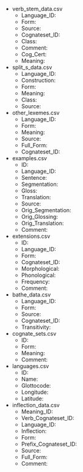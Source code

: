 * verb_stem_data.csv<a name="verb_stem_data">
  * Language_ID: <a name="verb_stem_data.Language_ID">
  * Form: <a name="verb_stem_data.Form">
  * Source: <a name="verb_stem_data.Source">
  * Cognateset_ID: <a name="verb_stem_data.Cognateset_ID">
  * Class: <a name="verb_stem_data.Class">
  * Comment: <a name="verb_stem_data.Comment">
  * Cog_Cert: <a name="verb_stem_data.Cog_Cert">
  * Meaning: <a name="verb_stem_data.Meaning">
* split_s_data.csv<a name="split_s_data">
  * Language_ID: <a name="split_s_data.Language_ID">
  * Construction: <a name="split_s_data.Construction">
  * Form: <a name="split_s_data.Form">
  * Meaning: <a name="split_s_data.Meaning">
  * Class: <a name="split_s_data.Class">
  * Source: <a name="split_s_data.Source">
* other_lexemes.csv<a name="other_lexemes">
  * Language_ID: <a name="other_lexemes.Language_ID">
  * Form: <a name="other_lexemes.Form">
  * Meaning: <a name="other_lexemes.Meaning">
  * Source: <a name="other_lexemes.Source">
  * Full_Form: <a name="other_lexemes.Full_Form">
  * Cognateset_ID: <a name="other_lexemes.Cognateset_ID">
* examples.csv<a name="examples">
  * ID: <a name="examples.ID">
  * Language_ID: <a name="examples.Language_ID">
  * Sentence: <a name="examples.Sentence">
  * Segmentation: <a name="examples.Segmentation">
  * Gloss: <a name="examples.Gloss">
  * Translation: <a name="examples.Translation">
  * Source: <a name="examples.Source">
  * Orig_Segmentation: <a name="examples.Orig_Segmentation">
  * Orig_Glossing: <a name="examples.Orig_Glossing">
  * Orig_Translation: <a name="examples.Orig_Translation">
  * Comment: <a name="examples.Comment">
* extensions.csv<a name="extensions">
  * ID: <a name="extensions.ID">
  * Language_ID: <a name="extensions.Language_ID">
  * Form: <a name="extensions.Form">
  * Cognateset_ID: <a name="extensions.Cognateset_ID">
  * Morphological: <a name="extensions.Morphological">
  * Phonological: <a name="extensions.Phonological">
  * Frequency: <a name="extensions.Frequency">
  * Comment: <a name="extensions.Comment">
* bathe_data.csv<a name="bathe_data">
  * Language_ID: <a name="bathe_data.Language_ID">
  * Form: <a name="bathe_data.Form">
  * Source: <a name="bathe_data.Source">
  * Cognateset_ID: <a name="bathe_data.Cognateset_ID">
  * Transitivity: <a name="bathe_data.Transitivity">
* cognate_sets.csv<a name="cognate_sets">
  * ID: <a name="cognate_sets.ID">
  * Form: <a name="cognate_sets.Form">
  * Meaning: <a name="cognate_sets.Meaning">
  * Comment: <a name="cognate_sets.Comment">
* languages.csv<a name="languages">
  * ID: <a name="languages.ID">
  * Name: <a name="languages.Name">
  * Glottocode: <a name="languages.Glottocode">
  * Longitude: <a name="languages.Longitude">
  * Latitude: <a name="languages.Latitude">
* inflection_data.csv<a name="inflection_data">
  * Meaning_ID: <a name="inflection_data.Meaning_ID">
  * Verb_Cognateset_ID: <a name="inflection_data.Verb_Cognateset_ID">
  * Language_ID: <a name="inflection_data.Language_ID">
  * Inflection: <a name="inflection_data.Inflection">
  * Form: <a name="inflection_data.Form">
  * Prefix_Cognateset_ID: <a name="inflection_data.Prefix_Cognateset_ID">
  * Source: <a name="inflection_data.Source">
  * Full_Form: <a name="inflection_data.Full_Form">
  * Comment: <a name="inflection_data.Comment">
